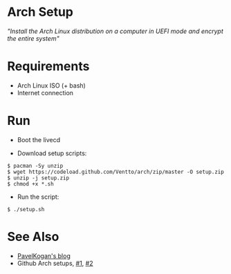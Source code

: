 Arch Setup
==========

*"Install the Arch Linux distribution on a computer in UEFI mode and
encrypt the entire system"*

# Requirements

* Arch Linux ISO (+ bash)
* Internet connection

# Run

* Boot the livecd

* Download setup scripts:

```
$ pacman -Sy unzip
$ wget https://codeload.github.com/Ventto/arch/zip/master -O setup.zip
$ unzip -j setup.zip
$ chmod +x *.sh
```

* Run the script:

```
$ ./setup.sh
```

# See Also

* [PavelKogan's blog](https://www.pavelkogan.com/2014/05/23/luks-full-disk-encryption/)
* Github Arch setups, [#1](https://github.com/jmutai/dotfiles/blob/6245636d31f1e4999006815c809053fa23cdcb9e/arch-installation-cheatsheet.md),
[#2](https://github.com/grez911/grez911.github.io/blob/9bddef1dd083c15b4ab7923ad9b1a4cf3e835f91/cryptoarch.html)
